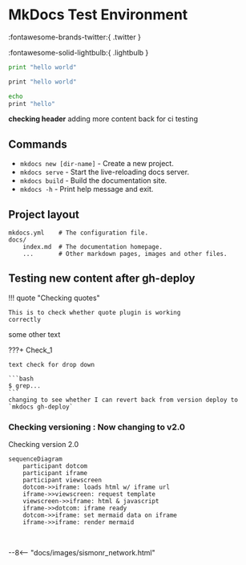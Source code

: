 # MkDocs Test Environment
:fontawesome-brands-twitter:{ .twitter }

:fontawesome-solid-lightbulb:{ .lightbulb }
```py linenums="1"
print "hello world"
```
```bash linenums="1"
print "hello world"
```

```bash linenums="1"
echo
print "hello"
```

**checking header** adding more content back for ci testing

## Commands

* `mkdocs new [dir-name]` - Create a new project.
* `mkdocs serve` - Start the live-reloading docs server.
* `mkdocs build` - Build the documentation site.
* `mkdocs -h` - Print help message and exit.

## Project layout

    mkdocs.yml    # The configuration file.
    docs/
        index.md  # The documentation homepage.
        ...       # Other markdown pages, images and other files.

## Testing new content after gh-deploy

!!! quote "Checking quotes"

    This is to check whether quote plugin is working
    correctly

some other text


<div class="results" markdown>

???+ Check_1

    text check for drop down

    ```bash
    $ grep...
    ```
    changing to see whether I can revert back from version deploy to `mkdocs gh-deploy`


</div>


### Checking versioning : Now changing to v2.0

Checking version 2.0



```mermaid
sequenceDiagram
    participant dotcom
    participant iframe
    participant viewscreen
    dotcom->>iframe: loads html w/ iframe url
    iframe->>viewscreen: request template
    viewscreen->>iframe: html & javascript
    iframe->>dotcom: iframe ready
    dotcom->>iframe: set mermaid data on iframe
    iframe->>iframe: render mermaid
```
<br>

--8<-- "docs/images/sismonr_network.html"
